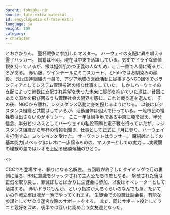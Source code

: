 ```yaml
---
parent: tohsaka-rin
source: fate-extra-material
id: encyclopedia-of-fate-extra
language: ja
weight: 109
category:
- character
---
```


とおさかりん。
聖杯戦争に参加したマスター。
ハーウェイの支配に異を唱える霊了ハッカー。
国籍は不明。現在は中東で活躍している。気丈でドライな価値観を持っているが、根は姐御肌かつ正義の人なため、ここ一番で人情に寄るところがある。
赤い服、ツインテールにミニスカート、とFateではお馴染みの顔役。
元は国連組織の一員で、アジア地域の医療活動に従事するNGO団体でボランティアとしてシステム管理技師の様な仕事をしていた。
しかしハーウェイの支配によって諦観に支配され希望を失った未来に疑問を抱いていた凛は、貧困にあえぐ国々を飛び回るうち管理社会の限界を感じ、これと戦う道を選んだ。
その後、NGOから離れ、レジスタンス活動に身を投じるようになる。
以後はレジスタンス組織と共闘はしているが、活動自体は個人で行っている。一般市民の犠牲者は出さないのがポリシー。
ここ一年は紛争地である中東に腰を据え、半分信念、半分ビジネスとしてハーウェイの私設軍隊と電子戦を行っていたが、レジスタンス組織から聖杯の情報を聞き、仕事として正式に『月に登り、ハーウェイを打倒する』ミッションを受けた。
サーヴァントはランサー。
魔術師としての基本能力[スペック]はレオに一歩譲るものの、マスターとしての実力……実戦闘の経験の差ではレオを上回る優勝候補のひとり。

<>

CCCでも登場する、頼りになる名解説。
五回戦が終了したタイミングで月の裏側に落ち、BBに意識をジャックされて主人公たちの敵となる。
撃破された後は正気を取り戻し、罪滅ぼしとばかりに生徒会に参加、以後はオペレーターとして活躍する。
赤いドラ○もんか、という指摘が入るぐらいのなんでも屋。たいていの作戦立案は凛が一晩でやってくれます。
生徒会での役職は副会長。有能な参謀としてサクラ迷宮攻略のサポートをする。
また、同じサポート役としてラニと親好を深め、後半では互いに認め合う女友達となった。
